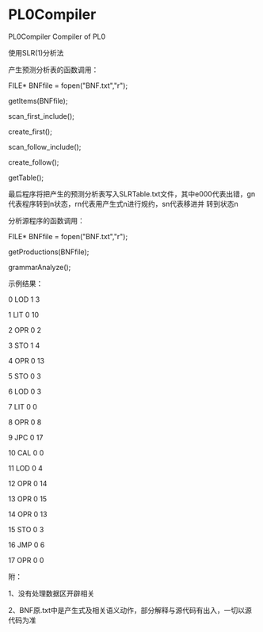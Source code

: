 # PL0Compiler
PL0Compiler
 Compiler of PL0

使用SLR(1)分析法

产生预测分析表的函数调用：

FILE* BNFfile = fopen("BNF.txt","r");

getItems(BNFfile);

scan_first_include();

create_first();

scan_follow_include();

create_follow();

getTable();


最后程序将把产生的预测分析表写入SLRTable.txt文件，其中e000代表出错，gn代表程序转到n状态，rn代表用产生式n进行规约，sn代表移进并
转到状态n

分析源程序的函数调用：

FILE* BNFfile = fopen("BNF.txt","r");

getProductions(BNFfile);

grammarAnalyze();

示例结果：

0 LOD 1 3

1 LIT 0 10

2 OPR 0 2

3 STO 1 4

4 OPR 0 13

5 STO 0 3

6 LOD 0 3

7 LIT 0 0

8 OPR 0 8

9 JPC 0 17

10 CAL 0 0

11 LOD 0 4

12 OPR 0 14

13 OPR 0 15

14 OPR 0 13

15 STO 0 3

16 JMP 0 6

17 OPR 0 0


附：

1、没有处理数据区开辟相关

2、BNF原.txt中是产生式及相关语义动作，部分解释与源代码有出入，一切以源代码为准

